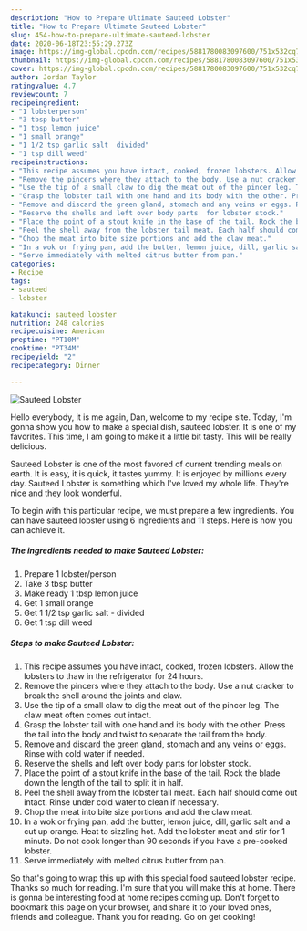 ```yaml
---
description: "How to Prepare Ultimate Sauteed Lobster"
title: "How to Prepare Ultimate Sauteed Lobster"
slug: 454-how-to-prepare-ultimate-sauteed-lobster
date: 2020-06-18T23:55:29.273Z
image: https://img-global.cpcdn.com/recipes/5881780083097600/751x532cq70/sauteed-lobster-recipe-main-photo.jpg
thumbnail: https://img-global.cpcdn.com/recipes/5881780083097600/751x532cq70/sauteed-lobster-recipe-main-photo.jpg
cover: https://img-global.cpcdn.com/recipes/5881780083097600/751x532cq70/sauteed-lobster-recipe-main-photo.jpg
author: Jordan Taylor
ratingvalue: 4.7
reviewcount: 7
recipeingredient:
- "1 lobsterperson"
- "3 tbsp butter"
- "1 tbsp lemon juice"
- "1 small orange"
- "1 1/2 tsp garlic salt  divided"
- "1 tsp dill weed"
recipeinstructions:
- "This recipe assumes you have intact, cooked, frozen lobsters. Allow the lobsters to thaw in the refrigerator for 24 hours."
- "Remove the pincers where they attach to the body. Use a nut cracker to break the shell around the joints and claw."
- "Use the tip of a small claw to dig the meat out of the pincer leg. The claw meat often comes out intact."
- "Grasp the lobster tail with one hand and its body with the other. Press the tail into the body and twist to separate the tail from the body."
- "Remove and discard the green gland, stomach and any veins or eggs. Rinse with cold water if needed."
- "Reserve the shells and left over body parts  for lobster stock."
- "Place the point of a stout knife in the base of the tail. Rock the blade down the length of the tail to split it in half."
- "Peel the shell away from the lobster tail meat. Each half should come out intact. Rinse under cold water to clean if necessary."
- "Chop the meat into bite size portions and add the claw meat."
- "In a wok or frying pan, add the butter, lemon juice, dill, garlic salt and a cut up orange. Heat to sizzling hot. Add the lobster meat and stir for 1 minute. Do not cook longer than 90 seconds if you have a pre-cooked lobster."
- "Serve immediately with melted citrus butter from pan."
categories:
- Recipe
tags:
- sauteed
- lobster

katakunci: sauteed lobster 
nutrition: 248 calories
recipecuisine: American
preptime: "PT10M"
cooktime: "PT34M"
recipeyield: "2"
recipecategory: Dinner

---
```



![Sauteed Lobster](https://img-global.cpcdn.com/recipes/5881780083097600/751x532cq70/sauteed-lobster-recipe-main-photo.jpg)

Hello everybody, it is me again, Dan, welcome to my recipe site. Today, I'm gonna show you how to make a special dish, sauteed lobster. It is one of my favorites. This time, I am going to make it a little bit tasty. This will be really delicious.

Sauteed Lobster is one of the most favored of current trending meals on earth. It is easy, it is quick, it tastes yummy. It is enjoyed by millions every day. Sauteed Lobster is something which I've loved my whole life. They're nice and they look wonderful.




To begin with this particular recipe, we must prepare a few ingredients. You can have sauteed lobster using 6 ingredients and 11 steps. Here is how you can achieve it.

<!--inarticleads1-->

##### The ingredients needed to make Sauteed Lobster:

1. Prepare 1 lobster/person
1. Take 3 tbsp butter
1. Make ready 1 tbsp lemon juice
1. Get 1 small orange
1. Get 1 1/2 tsp garlic salt - divided
1. Get 1 tsp dill weed




<!--inarticleads2-->

##### Steps to make Sauteed Lobster:

1. This recipe assumes you have intact, cooked, frozen lobsters. Allow the lobsters to thaw in the refrigerator for 24 hours.
1. Remove the pincers where they attach to the body. Use a nut cracker to break the shell around the joints and claw.
1. Use the tip of a small claw to dig the meat out of the pincer leg. The claw meat often comes out intact.
1. Grasp the lobster tail with one hand and its body with the other. Press the tail into the body and twist to separate the tail from the body.
1. Remove and discard the green gland, stomach and any veins or eggs. Rinse with cold water if needed.
1. Reserve the shells and left over body parts  for lobster stock.
1. Place the point of a stout knife in the base of the tail. Rock the blade down the length of the tail to split it in half.
1. Peel the shell away from the lobster tail meat. Each half should come out intact. Rinse under cold water to clean if necessary.
1. Chop the meat into bite size portions and add the claw meat.
1. In a wok or frying pan, add the butter, lemon juice, dill, garlic salt and a cut up orange. Heat to sizzling hot. Add the lobster meat and stir for 1 minute. Do not cook longer than 90 seconds if you have a pre-cooked lobster.
1. Serve immediately with melted citrus butter from pan.




So that's going to wrap this up with this special food sauteed lobster recipe. Thanks so much for reading. I'm sure that you will make this at home. There is gonna be interesting food at home recipes coming up. Don't forget to bookmark this page on your browser, and share it to your loved ones, friends and colleague. Thank you for reading. Go on get cooking!

